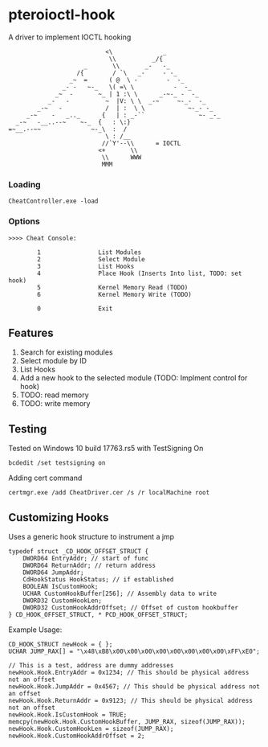 # pteroioctl-hook
A driver to implement IOCTL hooking

```
                           <\              _
                            \\          _/{
                     _       \\       _-   -_
                   /{        / `\   _-     - -_
                 _~  =      ( @  \ -        -  -_
               _- -   ~-_   \( =\ \           -  -_
             _~  -       ~_ | 1 :\ \      _-~-_ -  -_
           _-   -          ~  |V: \ \  _-~     ~-_-  -_
        _-~   -            /  | :  \ \            ~-_- -_
     _-~    -   _.._      {   | : _-``               ~- _-_
  _-~   -__..--~    ~-_  {   : \:}
=~__.--~~              ~-_\  :  /
                           \ : /__
                          //`Y'--\\      = IOCTL
                         <+       \\
                          \\      WWW
                          MMM
```

### Loading
```
CheatController.exe -load
```

### Options
```
>>>> Cheat Console:

        1                List Modules
        2                Select Module
        3                List Hooks
        4                Place Hook (Inserts Into list, TODO: set hook)
        5                Kernel Memory Read (TODO)
        6                Kernel Memory Write (TODO)

        0                Exit
```

## Features
1) Search for existing modules
2) Select module by ID
3) List Hooks
4) Add a new hook to the selected module (TODO: Implment control for hook)
5) TODO: read memory
6) TODO: write memory

## Testing
Tested on Windows 10 build 17763.rs5 with TestSigning On
```
bcdedit /set testsigning on
```
Adding cert command
```
certmgr.exe /add CheatDriver.cer /s /r localMachine root
```

## Customizing Hooks
Uses a generic hook structure to instrument a jmp
```
typedef struct _CD_HOOK_OFFSET_STRUCT {
    DWORD64 EntryAddr; // start of func
    DWORD64 ReturnAddr; // return address
    DWORD64 JumpAddr;
    CdHookStatus HookStatus; // if established
    BOOLEAN IsCustomHook;
    UCHAR CustomHookBuffer[256]; // Assembly data to write
    DWORD32 CustomHookLen;
    DWORD32 CustomHookAddrOffset; // Offset of custom hookbuffer
} CD_HOOK_OFFSET_STRUCT, * PCD_HOOK_OFFSET_STRUCT;
```

Example Usage:
```
CD_HOOK_STRUCT newHook = { };
UCHAR JUMP_RAX[] = "\x48\xB8\x00\x00\x00\x00\x00\x00\x00\x00\xFF\xE0";

// This is a test, address are dummy addresses
newHook.Hook.EntryAddr = 0x1234; // This should be physical address not an offset
newHook.Hook.JumpAddr = 0x4567; // This should be physical address not an offset
newHook.Hook.ReturnAddr = 0x9123; // This should be physical address not an offset
newHook.Hook.IsCustomHook = TRUE;
memcpy(newHook.Hook.CustomHookBuffer, JUMP_RAX, sizeof(JUMP_RAX));
newHook.Hook.CustomHookLen = sizeof(JUMP_RAX);
newHook.Hook.CustomHookAddrOffset = 2;
```

